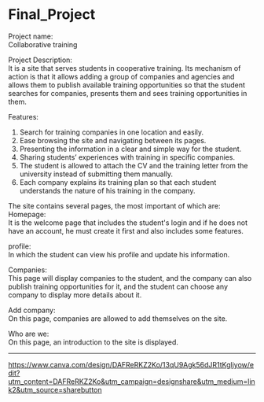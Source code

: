 # Final_Project 
Project name:  
Collaborative training

Project Description:  
It is a site that serves students in cooperative training. Its mechanism of action is that it allows adding a group of companies and agencies and allows them to publish available training opportunities so that the student searches for companies, presents them and sees training opportunities in them.

Features:  
1) Search for training companies in one location and easily.  
2) Ease browsing the site and navigating between its pages.  
3) Presenting the information in a clear and simple way for the student.  
4) Sharing students’ experiences with training in specific companies.  
5) The student is allowed to attach the CV and the training letter from the university instead of submitting them manually.  
6) Each company explains its training plan so that each student understands the nature of his training in the company.

The site contains several pages, the most important of which are:  
Homepage:  
It is the welcome page that includes the student's login and if he does not have an account, he must create it first and also includes some features.

profile:  
In which the student can view his profile and update his information.

Companies:  
This page will display companies to the student, and the company can also publish training opportunities for it, and the student can choose any company to display more details about it.

Add company:  
On this page, companies are allowed to add themselves on the site.

Who are we:  
On this page, an introduction to the site is displayed.

--- 





https://www.canva.com/design/DAFReRKZ2Ko/13qU9Agk56dJR1tKgljyow/edit?utm_content=DAFReRKZ2Ko&utm_campaign=designshare&utm_medium=link2&utm_source=sharebutton
